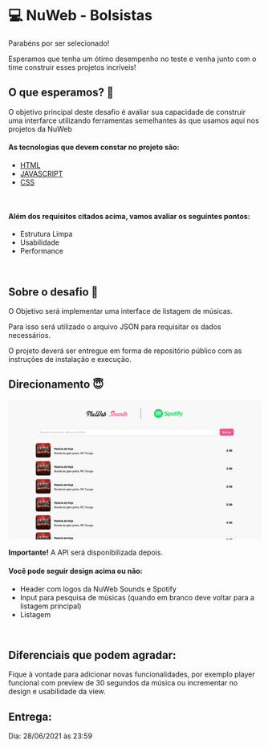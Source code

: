 # 💻 NuWeb - Bolsistas

Parabéns por ser selecionado!

Esperamos que tenha um ótimo desempenho no teste e venha junto com o time construir esses projetos incríveis!
<br>

## O que esperamos? 🤨

O objetivo principal deste desafio é avaliar sua capacidade de construir uma interfarce utilizando ferramentas semelhantes às que usamos aqui nos projetos da NuWeb
<br>

#### As tecnologias que devem constar no projeto são:

- [HTML](https://developer.mozilla.org/pt-BR/docs/Web/HTML)
- [JAVASCRIPT](https://developer.mozilla.org/pt-BR/docs/Web/JavaScript)
- [CSS](https://developer.mozilla.org/pt-BR/docs/Web/CSS)

<br>

#### Além dos requisitos citados acima, vamos avaliar os seguintes pontos:

- Estrutura Limpa
- Usabilidade
- Performance
<br>

## Sobre o desafio 🤯

O Objetivo será implementar uma interface de listagem de músicas.

Para isso será utilizado o arquivo JSON para requisitar os dados necessários.

O projeto deverá ser entregue em forma de repositório público com as instruções de instalação e execução.
<br>

## Direcionamento 😇
![Preview](images/preview.png)
<br>

**Importante!** A API será disponibilizada depois.
<br>

#### Você pode seguir design acima ou não:

- Header com logos da NuWeb Sounds e Spotify
- Input para pesquisa de músicas (quando em branco deve voltar para a listagem principal)
- Listagem
<br>

## Diferenciais que podem agradar:

Fique à vontade para adicionar novas funcionalidades, por exemplo player funcional com preview de 30 segundos da música ou incrementar no design e usabilidade da view.
<br>

## Entrega:

Dia: 28/06/2021 às 23:59
<br>
